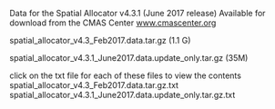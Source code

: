 Data for the Spatial Allocator v4.3.1 (June 2017 release)
Available for download from the CMAS Center www.cmascenter.org

spatial_allocator_v4.3_Feb2017.data.tar.gz   (1.1 G)

spatial_allocator_v4.3.1_June2017.data.update_only.tar.gz (35M)

click on the txt file for each of these files to view the contents
spatial_allocator_v4.3_Feb2017.data.tar.gz.txt
spatial_allocator_v4.3.1_June2017.data.update_only.tar.gz.txt
